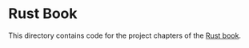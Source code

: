 # Rust Book

This directory contains code for the project chapters of the [Rust
book](https://doc.rust-lang.org/book/).
